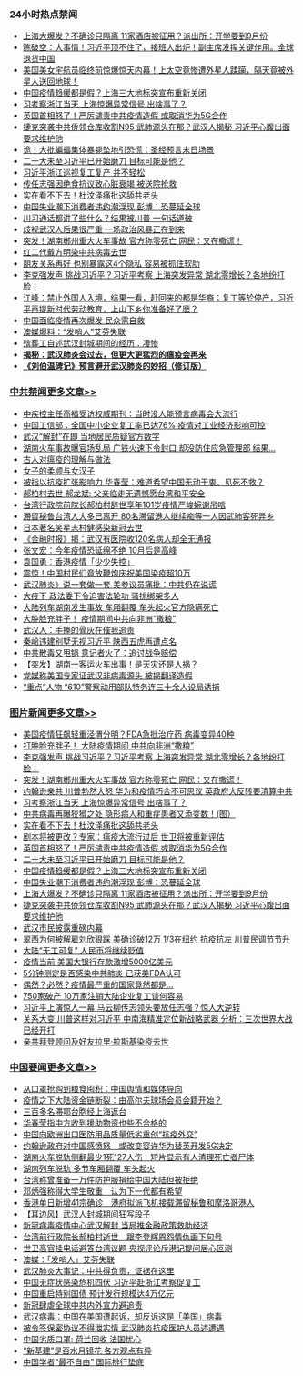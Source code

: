 <div class="catlist">
<h3>24小时热点禁闻</h3>
<ul>
<li><a href="https://github.com/fqnews/bnews/blob/master/topimagenews/20200330/1302804.md">上海大爆发？不确诊只隔离 11家酒店被征用？派出所：开学要到9月份</a></li>
<li><a href="https://github.com/fqnews/bnews/blob/master/cbnews/20200330/1302896.md">陈破空：大事情！习近平顶不住了，接班人出炉！副主席发挥关键作用。全球退货中国 </a></li>
<li><a href="https://github.com/fqnews/bnews/blob/master/funmedia/20200330/1302898.md">美国美女宇航员临终前惊爆惊天内幕！上太空竟惨遭外星人蹂躏，隔天竟被外星人送回地球！</a></li>
<li><a href="https://github.com/fqnews/bnews/blob/master/topimagenews/20200330/1302911.md">中国疫情趋缓都是假？上海三大地标突宣布重新关闭</a></li>
<li><a href="https://github.com/fqnews/bnews/blob/master/topimagenews/20200330/1303284.md">习考察浙江当天 上海惊爆异常信号 出啥事了？</a></li>
<li><a href="https://github.com/fqnews/bnews/blob/master/topimagenews/20200330/1303155.md">英国首相怒了！严厉谴责中共疫情造假 或取消华为5G合作</a></li>
<li><a href="https://github.com/fqnews/bnews/blob/master/topimagenews/20200329/1302796.md">捷克突袭中共侨领仓库收割N95 武肺源头在那？武汉人揭秘 习近平心腹出面要求维护他</a></li>
<li><a href="https://github.com/fqnews/bnews/blob/master/cnnews/20200330/1302868.md">诡！大批蝙蝠集体暴毙坠地引恐慌：圣经预言末日场景</a></li>
<li><a href="https://github.com/fqnews/bnews/blob/master/topimagenews/20200330/1302991.md">二十大未至习近平已开始磨刀 目标可能是他？</a></li>
<li><a href="https://github.com/fqnews/bnews/blob/master/headline/20200330/1302824.md">习近平浙江巡视复工复产 并不轻松</a></li>
<li><a href="https://github.com/fqnews/bnews/blob/master/cbnews/20200330/1303231.md">传任志强因绝食抗议致心脏衰竭 被送院抢救</a></li>
<li><a href="https://github.com/fqnews/bnews/blob/master/topimagenews/20200330/1303237.md">实在看不下去！杜汶泽痛批这舔共老头</a></li>
<li><a href="https://github.com/fqnews/bnews/blob/master/topimagenews/20200330/1302854.md">中国失业潮下消费者违约潮浮现 彭博：恐蔓延全球</a></li>
<li><a href="https://github.com/fqnews/bnews/blob/master/cnnews/20200330/1303006.md">川习通话都讲了些什么？结果被川普 一句话道破</a></li>
<li><a href="https://github.com/fqnews/bnews/blob/master/baitai/20200330/1303229.md">歧视武汉人后果很严重 一场政治风暴正在到来</a></li>
<li><a href="https://github.com/fqnews/bnews/blob/master/topimagenews/20200330/1303308.md">突发！湖南郴州重大火车事故 官方称零死亡 网民：又在撒谎！</a></li>
<li><a href="https://github.com/fqnews/bnews/blob/master/cbnews/20200330/1303156.md">红二代戴方明染中共病毒去世</a></li>
<li><a href="https://github.com/fqnews/bnews/blob/master/funmedia/20200330/1302891.md">朋友关系再好 也别暴露这4个隐私 容易被抓住软肋</a></li>
<li><a href="https://github.com/fqnews/bnews/blob/master/topimagenews/20200330/1303326.md">李克强发声 挑战习近平？习近平考察 上海突发异常 湖北零增长？各地纷打脸！</a></li>
<li><a href="https://github.com/fqnews/bnews/blob/master/cbnews/20200330/1303235.md">江峰：禁止外国人入境，结果一看，赶回来的都是华裔；复工等於停产，习近平再提新时代劳动教育，上山下乡你准备好了麽？</a></li>
<li><a href="https://github.com/fqnews/bnews/blob/master/ssgc/20200329/1302787.md">中国面临疫情再次爆发 民众需自救</a></li>
<li><a href="https://github.com/fqnews/bnews/blob/master/cbnews/20200330/1303263.md">澳媒爆料：“发哨人”艾芬失联</a></li>
<li><a href="https://github.com/fqnews/bnews/blob/master/wenxuesj/20200330/1302906.md">殡葬工自述武汉封城期间的经历：凄惨</a></li>
<li><b><a href="https://github.com/fqnews/bnews/blob/master/comments/20200211/1275071.md" target="_blank">揭秘：武汉肺炎会过去，但更大更猛烈的瘟疫会再来</a></b></li>
<li><b><a href="https://github.com/fqnews/bnews/blob/master/comments/20200207/1272816.md" target="_blank">《刘伯温碑记》预言避开武汉肺炎的妙招（修订版）</a></b></li>
</ul>
</div>

<div class="catlist">
<h3><a href="https://github.com/fqnews/bnews/blob/master/cbnews/" target="_blank">中共禁闻</a><span><a href="https://github.com/fqnews/bnews/blob/master/cbnews/" target="_blank" rel="nofollow">更多文章>></a></span></h3>
<ul>
<li><a href="https://github.com/fqnews/bnews/blob/master/cbnews/20200330/1303433.md" target="_blank">中疾控主任高福受访权威期刊：当时没人能预言病毒会大流行</a></li>
<li><a href="https://github.com/fqnews/bnews/blob/master/cbnews/20200330/1303432.md" target="_blank">中国工信部：全国中小企业复工率已达76% 疫情对工业经济影响可控</a></li>
<li><a href="https://github.com/fqnews/bnews/blob/master/cbnews/20200330/1303431.md" target="_blank">武汉“解封”在即 当地居民质疑官方数字</a></li>
<li><a href="https://github.com/fqnews/bnews/blob/master/cbnews/20200330/1303415.md" target="_blank">湖南火车事故曝官场乱局 广铁火速下令封口 却没防住应急管理部 结果…</a></li>
<li><a href="https://github.com/fqnews/bnews/blob/master/cbnews/20200330/1303275.md" target="_blank">古人对瘟疫的理解与做法</a></li>
<li><a href="https://github.com/fqnews/bnews/blob/master/cbnews/20200330/1303276.md" target="_blank">女子的柔顺与女汉子</a></li>
<li><a href="https://github.com/fqnews/bnews/blob/master/cbnews/20200330/1303400.md" target="_blank">被指以抗疫扩张影响力 华春莹：难道希望中国无动于衷、见死不救？</a></li>
<li><a href="https://github.com/fqnews/bnews/blob/master/cbnews/20200330/1303385.md" target="_blank">郝柏村去世 郝龙斌: 父亲临走无遗憾愿台湾和平安全</a></li>
<li><a href="https://github.com/fqnews/bnews/blob/master/cbnews/20200330/1303382.md" target="_blank">台湾行政院前院长郝柏村辞世享年101岁疫情严峻婉谢吊唁</a></li>
<li><a href="https://github.com/fqnews/bnews/blob/master/cbnews/20200330/1303372.md" target="_blank">滞留秘鲁台湾人大多已离开  80名滞留港人继续痴等一人因武肺客死异乡</a></li>
<li><a href="https://github.com/fqnews/bnews/blob/master/cbnews/20200330/1303371.md" target="_blank">日本著名笑星志村健感染新冠去世</a></li>
<li><a href="https://github.com/fqnews/bnews/blob/master/cbnews/20200330/1303365.md" target="_blank">《金融时报》揭：武汉有医院收120名病人却全无通报</a></li>
<li><a href="https://github.com/fqnews/bnews/blob/master/cbnews/20200330/1303364.md" target="_blank">张文宏：今年疫情恐延绵不绝 10月后是高峰</a></li>
<li><a href="https://github.com/fqnews/bnews/blob/master/cbnews/20200330/1303358.md" target="_blank">袁国勇︰香港疫情「少少失控」</a></li>
<li><a href="https://github.com/fqnews/bnews/blob/master/cbnews/20200330/1303340.md" target="_blank">震惊！中国村民们竟放鞭炮庆祝美国染疫超10万</a></li>
<li><a href="https://github.com/fqnews/bnews/blob/master/cbnews/20200330/1303327.md" target="_blank">武汉肺炎》说一套做一套 美参议员痛批：中共仍在说谎</a></li>
<li><a href="https://github.com/fqnews/bnews/blob/master/cbnews/20200330/1303322.md" target="_blank">大疫下 政法委下令迫害法轮功 骚扰绑架多人</a></li>
<li><a href="https://github.com/fqnews/bnews/blob/master/cbnews/20200330/1303321.md" target="_blank">大陆列车湖南发生事故 车厢翻覆 车头起火官方隐瞒死亡</a></li>
<li><a href="https://github.com/fqnews/bnews/blob/master/cbnews/20200330/1303313.md" target="_blank">大肿脸充胖子！ 疫情期间中共向非洲“撒粮”</a></li>
<li><a href="https://github.com/fqnews/bnews/blob/master/cbnews/20200330/1303298.md" target="_blank">武汉人：手捧的骨灰在催我追责</a></li>
<li><a href="https://github.com/fqnews/bnews/blob/master/cbnews/20200330/1303294.md" target="_blank">秦岭违建别墅无视习近平 陕西五虎再遭点名</a></li>
<li><a href="https://github.com/fqnews/bnews/blob/master/cbnews/20200330/1303287.md" target="_blank">中共散毒又甩锅 意记者火了：追讨战争赔偿</a></li>
<li><a href="https://github.com/fqnews/bnews/blob/master/cbnews/20200330/1303286.md" target="_blank">【突发】湖南一客运火车出事！是天灾还是人祸？</a></li>
<li><a href="https://github.com/fqnews/bnews/blob/master/cbnews/20200330/1303282.md" target="_blank">党媒称美国专家证武汉非病毒源头 被揭翻译造假</a></li>
<li><a href="https://github.com/fqnews/bnews/blob/master/cbnews/20200330/1303278.md" target="_blank">“重点”人物 “610”警察动用部队特务连三十余人设局诱捕</a></li>

</ul>
</div>
<div class="catlist">
<h3><a href="https://github.com/fqnews/bnews/blob/master/topimagenews/" target="_blank">图片新闻</a><span><a href="https://github.com/fqnews/bnews/blob/master/topimagenews/" target="_blank" rel="nofollow">更多文章>></a></span></h3>
<ul>
<li><a href="https://github.com/fqnews/bnews/blob/master/topimagenews/20200330/1303428.md" target="_blank">美国疫情狂飙轻重泾渭分明？FDA急批治疗药 病毒变异40种</a></li>
<li><a href="https://github.com/fqnews/bnews/blob/master/topimagenews/20200330/1303427.md" target="_blank">打肿脸充胖子！ 大陆疫情期间 中共向非洲“撒粮”</a></li>
<li><a href="https://github.com/fqnews/bnews/blob/master/topimagenews/20200330/1303326.md" target="_blank">李克强发声 挑战习近平？习近平考察 上海突发异常 湖北零增长？各地纷打脸！</a></li>
<li><a href="https://github.com/fqnews/bnews/blob/master/topimagenews/20200330/1303308.md" target="_blank">突发！湖南郴州重大火车事故 官方称零死亡 网民：又在撒谎！</a></li>
<li><a href="https://github.com/fqnews/bnews/blob/master/topimagenews/20200330/1303292.md" target="_blank">约翰逊亲共 川普勃然大怒 华为和疫情巧合不可思议 英政府大反转要清算中共</a></li>
<li><a href="https://github.com/fqnews/bnews/blob/master/topimagenews/20200330/1303284.md" target="_blank">习考察浙江当天 上海惊爆异常信号 出啥事了？</a></li>
<li><a href="https://github.com/fqnews/bnews/blob/master/topimagenews/20200330/1303268.md" target="_blank">中共病毒再曝狡猾之处 隐形病人和重症患者又添变数！(图）</a></li>
<li><a href="https://github.com/fqnews/bnews/blob/master/topimagenews/20200330/1303237.md" target="_blank">实在看不下去！杜汶泽痛批这舔共老头</a></li>
<li><a href="https://github.com/fqnews/bnews/blob/master/topimagenews/20200330/1303236.md" target="_blank">剧本将被更改？专家：瘟疫大流行过后 世卫将被重新评估</a></li>
<li><a href="https://github.com/fqnews/bnews/blob/master/topimagenews/20200330/1303155.md" target="_blank">英国首相怒了！严厉谴责中共疫情造假 或取消华为5G合作</a></li>
<li><a href="https://github.com/fqnews/bnews/blob/master/topimagenews/20200330/1302991.md" target="_blank">二十大未至习近平已开始磨刀 目标可能是他？</a></li>
<li><a href="https://github.com/fqnews/bnews/blob/master/topimagenews/20200330/1302911.md" target="_blank">中国疫情趋缓都是假？上海三大地标突宣布重新关闭</a></li>
<li><a href="https://github.com/fqnews/bnews/blob/master/topimagenews/20200330/1302854.md" target="_blank">中国失业潮下消费者违约潮浮现 彭博：恐蔓延全球</a></li>
<li><a href="https://github.com/fqnews/bnews/blob/master/topimagenews/20200330/1302804.md" target="_blank">上海大爆发？不确诊只隔离 11家酒店被征用？派出所：开学要到9月份</a></li>
<li><a href="https://github.com/fqnews/bnews/blob/master/topimagenews/20200329/1302796.md" target="_blank">捷克突袭中共侨领仓库收割N95 武肺源头在那？武汉人揭秘 习近平心腹出面要求维护他</a></li>
<li><a href="https://github.com/fqnews/bnews/blob/master/topimagenews/20200329/1302773.md" target="_blank">武汉市民披露重磅内幕</a></li>
<li><a href="https://github.com/fqnews/bnews/blob/master/topimagenews/20200329/1302695.md" target="_blank">翠西为何被解雇刘欣狠踩 美确诊破12万 1/3在纽约 抗疫抗左 川普民调节节升</a></li>
<li><a href="https://github.com/fqnews/bnews/blob/master/topimagenews/20200329/1302675.md" target="_blank">大陆“无工可复” 人民币将继续贬值</a></li>
<li><a href="https://github.com/fqnews/bnews/blob/master/topimagenews/20200329/1302625.md" target="_blank">疫情当前 美国大银行存款激增5000亿美元</a></li>
<li><a href="https://github.com/fqnews/bnews/blob/master/topimagenews/20200329/1302624.md" target="_blank">5分钟测定是否感染中共肺炎 已获美FDA认可</a></li>
<li><a href="https://github.com/fqnews/bnews/blob/master/topimagenews/20200329/1302616.md" target="_blank">偶然？必然？疫情最严重的国家竟然都是&#8230;</a></li>
<li><a href="https://github.com/fqnews/bnews/blob/master/topimagenews/20200329/1302554.md" target="_blank">750家破产 10万家注销大陆企业复工谈何容易</a></li>
<li><a href="https://github.com/fqnews/bnews/blob/master/topimagenews/20200328/1302279.md" target="_blank">习近平上演惊人一幕 马云柳传志领头要放任志强？惊人大逆转</a></li>
<li><a href="https://github.com/fqnews/bnews/blob/master/topimagenews/20200328/1302239.md" target="_blank">关系大变 川普这样对习近平 中南海精准定位新战略武器 分析：三次世界大战已经开打</a></li>
<li><a href="https://github.com/fqnews/bnews/blob/master/topimagenews/20200328/1302237.md" target="_blank">亲共拜登顾问及好友拉里·拉斯基染疫去世</a></li>

</ul>
</div>
<div class="catlist">
<h3><a href="https://github.com/fqnews/bnews/blob/master/headline/" target="_blank">中国要闻</a><span><a href="https://github.com/fqnews/bnews/blob/master/headline/" target="_blank" rel="nofollow">更多文章>></a></span></h3>
<ul>
<li><a href="https://github.com/fqnews/bnews/blob/master/headline/20200330/1303436.md" target="_blank">从口罩抢购到粮食囤积：中国舆情和媒体导向</a></li>
<li><a href="https://github.com/fqnews/bnews/blob/master/headline/20200330/1303435.md" target="_blank">疫情之下大陆资金链断裂：由高尔夫球场会员会籍开始？</a></li>
<li><a href="https://github.com/fqnews/bnews/blob/master/headline/20200330/1303424.md" target="_blank">三百多名滞鄂台胞经上海返台</a></li>
<li><a href="https://github.com/fqnews/bnews/blob/master/headline/20200330/1303423.md" target="_blank">华春莹指中方收到援助物资也些不合格的</a></li>
<li><a href="https://github.com/fqnews/bnews/blob/master/headline/20200330/1303417.md" target="_blank">中国向欧洲出口医防用品质量低劣重创“抗疫外交”</a></li>
<li><a href="https://github.com/fqnews/bnews/blob/master/headline/20200330/1303411.md" target="_blank">约翰逊政府对中国感愤怒　或改变容许华为替英开发5G决定</a></li>
<li><a href="https://github.com/fqnews/bnews/blob/master/headline/20200330/1303410.md" target="_blank">湖南火车脱轨侧翻最少1死127人伤　短片显示有人清理死亡者尸体</a></li>
<li><a href="https://github.com/fqnews/bnews/blob/master/headline/20200330/1303356.md" target="_blank">湖南列车脱轨 多节车厢翻覆 车头起火</a></li>
<li><a href="https://github.com/fqnews/bnews/blob/master/headline/20200330/1303389.md" target="_blank">台湾称曾准备一万件防护服捐给中国大陆但被拒绝</a></li>
<li><a href="https://github.com/fqnews/bnews/blob/master/headline/20200330/1303388.md" target="_blank">邓炳强称得大学生敬重　认为下一代都有希望</a></li>
<li><a href="https://github.com/fqnews/bnews/blob/master/headline/20200330/1303387.md" target="_blank">香港单日新增41宗确诊　港府拟派飞机接载滞留秘鲁和摩洛哥港人</a></li>
<li><a href="https://github.com/fqnews/bnews/blob/master/headline/20200330/1303386.md" target="_blank">【耳边风】武汉人封城期间狂写段子</a></li>
<li><a href="https://github.com/fqnews/bnews/blob/master/headline/20200330/1303377.md" target="_blank">新冠病毒疫情中心武汉解封 当局推金融政策救助经济</a></li>
<li><a href="https://github.com/fqnews/bnews/blob/master/headline/20200330/1303375.md" target="_blank">台湾前行政院长郝柏村逝世　跟李登辉恩怨情仇画下句号</a></li>
<li><a href="https://github.com/fqnews/bnews/blob/master/headline/20200330/1303362.md" target="_blank">世卫高官挂电话避答台湾议题  央视评论斥港记提问居心叵测</a></li>
<li><a href="https://github.com/fqnews/bnews/blob/master/headline/20200330/1303361.md" target="_blank">澳媒：「发哨人」艾芬失联</a></li>
<li><a href="https://github.com/fqnews/bnews/blob/master/headline/20200330/1303355.md" target="_blank">武汉肺炎大事记：中共得负责，证据在这里</a></li>
<li><a href="https://github.com/fqnews/bnews/blob/master/headline/20200330/1303353.md" target="_blank">中国无症状感染危机四伏  习近平赴浙江考察促复工</a></li>
<li><a href="https://github.com/fqnews/bnews/blob/master/headline/20200330/1303345.md" target="_blank">中国重启特别国债 预计发行规模达4万亿元</a></li>
<li><a href="https://github.com/fqnews/bnews/blob/master/headline/20200330/1303317.md" target="_blank">新冠肆虐全球中共内外宣力避追责</a></li>
<li><a href="https://github.com/fqnews/bnews/blob/master/headline/20200330/1303154.md" target="_blank">武汉病毒：中国在美国遭起诉，却反诉这是「美国」病毒</a></li>
<li><a href="https://github.com/fqnews/bnews/blob/master/headline/20200330/1302967.md" target="_blank">被令签保密协议不得泄实情 武汉肺炎抗疫医护人员述遭遇</a></li>
<li><a href="https://github.com/fqnews/bnews/blob/master/headline/20200330/1302871.md" target="_blank">中国劣质口罩: 荷兰回收 法囯忧心</a></li>
<li><a href="https://github.com/fqnews/bnews/blob/master/headline/20200330/1302848.md" target="_blank">“新基建”是否水月镜花 各方观点有异</a></li>
<li><a href="https://github.com/fqnews/bnews/blob/master/headline/20200330/1302847.md" target="_blank">中国学者“最不自由” 国际排行垫底</a></li>

</ul>
</div>